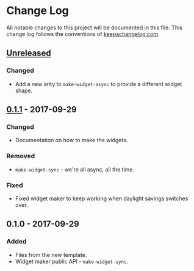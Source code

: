 # Change Log
All notable changes to this project will be documented in this file. This change log follows the conventions of [keepachangelog.com](http://keepachangelog.com/).

## [Unreleased]
### Changed
- Add a new arity to `make-widget-async` to provide a different widget shape.

## [0.1.1] - 2017-09-29
### Changed
- Documentation on how to make the widgets.

### Removed
- `make-widget-sync` - we're all async, all the time.

### Fixed
- Fixed widget maker to keep working when daylight savings switches over.

## 0.1.0 - 2017-09-29
### Added
- Files from the new template.
- Widget maker public API - `make-widget-sync`.

[Unreleased]: https://github.com/your-name/datomic-tempid-example/compare/0.1.1...HEAD
[0.1.1]: https://github.com/your-name/datomic-tempid-example/compare/0.1.0...0.1.1
